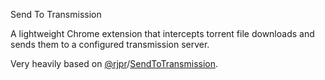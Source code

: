 Send To Transmission

A lightweight Chrome extension that intercepts torrent file downloads and sends
them to a configured transmission server.

Very heavily based on [@rjpr](https://github.com/rjpr)/[SendToTransmission](https://github.com/rjpr/SendToTransmission).
